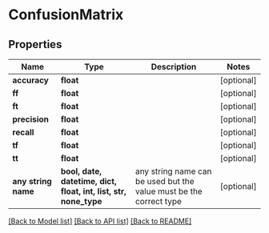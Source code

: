 # ConfusionMatrix


## Properties
Name | Type | Description | Notes
------------ | ------------- | ------------- | -------------
**accuracy** | **float** |  | [optional] 
**ff** | **float** |  | [optional] 
**ft** | **float** |  | [optional] 
**precision** | **float** |  | [optional] 
**recall** | **float** |  | [optional] 
**tf** | **float** |  | [optional] 
**tt** | **float** |  | [optional] 
**any string name** | **bool, date, datetime, dict, float, int, list, str, none_type** | any string name can be used but the value must be the correct type | [optional]

[[Back to Model list]](../README.md#documentation-for-models) [[Back to API list]](../README.md#documentation-for-api-endpoints) [[Back to README]](../README.md)


